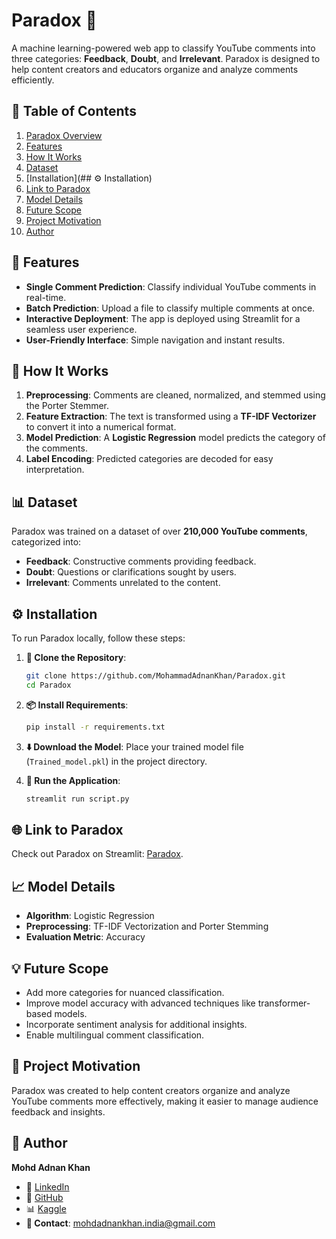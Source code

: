 # Paradox 🔮  
A machine learning-powered web app to classify YouTube comments into three categories: **Feedback**, **Doubt**, and **Irrelevant**. Paradox is designed to help content creators and educators organize and analyze comments efficiently.  

## 📑 Table of Contents  
1. [Paradox Overview](#paradox-)
2. [Features](#-features)
3. [How It Works](#-how-it-works)
4. [Dataset](#-dataset)
5. [Installation](## ⚙️ Installation)
6. [Link to Paradox](#-link-to-paradox)
7. [Model Details](#-model-details)
8. [Future Scope](#-future-scope)
9. [Project Motivation](#-project-motivation)
10. [Author](#-author)

## 🌟 Features  
- **Single Comment Prediction**: Classify individual YouTube comments in real-time.  
- **Batch Prediction**: Upload a file to classify multiple comments at once.  
- **Interactive Deployment**: The app is deployed using Streamlit for a seamless user experience.  
- **User-Friendly Interface**: Simple navigation and instant results.  

## 🚀 How It Works  
1. **Preprocessing**: Comments are cleaned, normalized, and stemmed using the Porter Stemmer.  
2. **Feature Extraction**: The text is transformed using a **TF-IDF Vectorizer** to convert it into a numerical format.  
3. **Model Prediction**: A **Logistic Regression** model predicts the category of the comments.  
4. **Label Encoding**: Predicted categories are decoded for easy interpretation.  

## 📊 Dataset  
Paradox was trained on a dataset of over **210,000 YouTube comments**, categorized into:  
- **Feedback**: Constructive comments providing feedback.  
- **Doubt**: Questions or clarifications sought by users.  
- **Irrelevant**: Comments unrelated to the content.  

## ⚙️ Installation
To run Paradox locally, follow these steps:

1. **📂 Clone the Repository**:
    ```bash
    git clone https://github.com/MohammadAdnanKhan/Paradox.git
    cd Paradox
    ```

2. **📦 Install Requirements**:
    ```bash
    pip install -r requirements.txt
    ```

3. **⬇️ Download the Model**:
   Place your trained model file (`Trained_model.pkl`) in the project directory.

4. **🚀 Run the Application**:
    ```bash
    streamlit run script.py
    ```


## 🌐 Link to Paradox
Check out Paradox on Streamlit: [Paradox](https://paradoxxx.streamlit.app/).


## 📈 Model Details  
- **Algorithm**: Logistic Regression  
- **Preprocessing**: TF-IDF Vectorization and Porter Stemming  
- **Evaluation Metric**: Accuracy  

## 💡 Future Scope  
- Add more categories for nuanced classification.  
- Improve model accuracy with advanced techniques like transformer-based models.  
- Incorporate sentiment analysis for additional insights.  
- Enable multilingual comment classification.  

## 🔮 Project Motivation  
Paradox was created to help content creators organize and analyze YouTube comments more effectively, making it easier to manage audience feedback and insights.  

## 👤 Author
**Mohd Adnan Khan**  

- 💼 [LinkedIn](https://www.linkedin.com/in/mohd-adnan--khan)
- 🐙 [GitHub](https://github.com/MohammadAdnanKhan)
- 📊 [Kaggle](https://www.kaggle.com/mohdadnankhan1)
- **📧 Contact**: mohdadnankhan.india@gmail.com